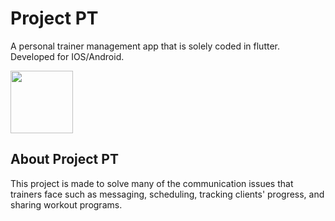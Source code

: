 # Project PT

A personal trainer management app that is solely coded in flutter. Developed for IOS/Android.

<img src="Project_pt.gif" height="100">

## About Project PT

This project is made to solve many of the communication issues that trainers face such as messaging, scheduling, tracking clients' progress, and sharing workout programs.
